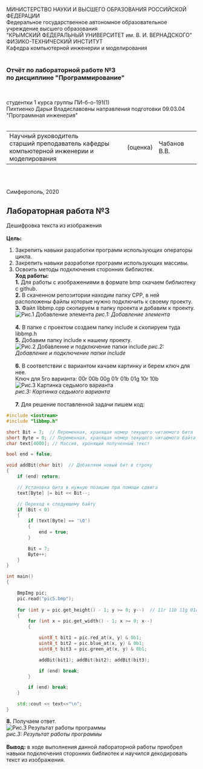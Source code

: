 МИНИСТЕРСТВО НАУКИ  И ВЫСШЕГО ОБРАЗОВАНИЯ РОССИЙСКОЙ ФЕДЕРАЦИИ  
Федеральное государственное автономное образовательное учреждение высшего образования  
"КРЫМСКИЙ ФЕДЕРАЛЬНЫЙ УНИВЕРСИТЕТ им. В. И. ВЕРНАДСКОГО"  
ФИЗИКО-ТЕХНИЧЕСКИЙ ИНСТИТУТ  
Кафедра компьютерной инженерии и моделирования
<br/><br/>

### Отчёт по лабораторной работе №3<br/> по дисциплине "Программирование"
<br/>

студентки 1 курса группы ПИ-б-о-191(1)  
Пихтиенко Дарьи Владиславовны
направления подготовки 09.03.04 "Программная инженерия"  
<br/>

<table>
<tr><td>Научный руководитель<br/> старший преподаватель кафедры<br/> компьютерной инженерии и моделирования</td>
<td>(оценка)</td>
<td>Чабанов В.В.</td>
</tr>
</table>
<br/><br/>

Симферополь, 2020

## Лабораторная работа №3
Дешифровка текста из изображения\
\
**Цель:** 
1. Закрепить навыки разработки программ использующих операторы цикла.
2. Закрепить навыки разработки программ использующих массивы.
3. Освоить методы подключения сторонних библиотек.
\
**Ход работы:**\
**1\.** Для работы с изображениями в формате bmp скачаем библиотеку с github.\
**2\.** В скаченном репозитории находим папку CPP, в ней расположены файлы которые нужно подключить к своему проекту.\
**3\.** Файл libbmp.cpp скопируем в папку проекта и добавим к проекту.\
![Рис.1 Добавление элемента](https://raw.githubusercontent.com/GachiGucciGhoul/Laboratory_works/master/lab3/Images_for_lab1/1.png)
*рис.1: Добавление элемента*\
\
**4\.** В папке с проектом создаем папку include и скопируем туда libbmp.h\
**5\.** Добавим папку include к нашему проекту.\
![Рис.2 Добавление и подключение папки include](https://raw.githubusercontent.com/GachiGucciGhoul/Laboratory_works/master/lab3/Images_for_lab1/2.PNG)
*рис.2: Добавление и подключение папки include*\
\
**6\.** В соответствии с вариантом качаем картинку и берем ключ для нее.\
Ключ для 5го варианта: 00r 00b 00g 01r 01b 01g 10r 10b\
![Рис.3 Картинка седьмого варианта](https://raw.githubusercontent.com/GachiGucciGhoul/Laboratory_works/master/lab3/Images_for_lab1/pic7.bmp)\
*рис.3: Картинка седьмого варианта*\
\
**7\.** Для решение поставленной задачи пишем код:
```c++
#include <iostream>
#include "libbmp.h"

short Bit = 7;  // Переменная, хранящая номер текущего читаемого бита
short Byte = 0; // Переменная, хранящая номер текущего читаемого байта
char text[4000]; // Массив, хронящий полученный текст

bool end = false;

void addBit(char bit)  // Добавляем новый бит в строку
{
	if (end) return;

	// Установка бита в нужную позицию при помощи сдвига
	text[Byte] |= bit << Bit--;

	// Переход к следующему байту
	if (Bit < 0)
	{
		if (text[Byte] == '\0')
		{
			end = true;
		}

		Bit = 7;
		Byte++;
	}
}

int main()
{

	BmpImg pic;
	pic.read("pic5.bmp");
	
	for (int y = pic.get_height() - 1; y >= 0; y--)  // 11r 11b 11g 01r 01b 01g 10r 10b
	{
		for (int x = pic.get_width() - 1; x >= 0; x--)
		{

			uint8_t bit1 = pic.red_at(x, y) & 0b1;
			uint8_t bit2 = pic.blue_at(x, y) & 0b1;
			uint8_t bit3 = pic.green_at(x, y) & 0b1;

			addBit(bit1); addBit(bit2); addBit(bit3);

			if (end) break;
		}

		if (end) break;
	}

	std::cout << text<<"\n";
}
```
**8\.** Получаем ответ.\
![Рис.3 Результат работы программы](https://raw.githubusercontent.com/GachiGucciGhoul/Laboratory_works/master/lab3/Images_for_lab1/3.PNG)\
*рис.3: Результат работы программы*\
\
**Вывод:** в ходе выполнения данной лабораторной работы приобрел навыки подключения сторонних библиотек и научился декодировать текст из изображения.

